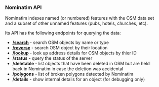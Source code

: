 ### Nominatim API

Nominatim indexes named (or numbered) features with the OSM data set and a subset of other unnamed features (pubs, hotels, churches, etc).

Its API has the following endpoints for querying the data:

 * __[/search](Search.md)__ - search OSM objects by name or type
 * __[/reverse](Reverse.md)__ - search OSM object by their location
 * __[/lookup](Lookup.md)__ - look up address details for OSM objects by thier ID
 * __/status__ - query the status of the server
 * __/deletable__ - list objects that have been deleted in OSM but are held
                    back in Nominatim in case the deletion was accidental
 * __/polygons__ - list of broken polygons detected by Nominatim
 * __/details__ - show internal details for an object (for debugging only)

